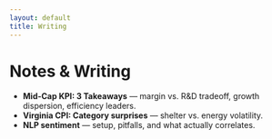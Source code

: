 ```yaml
---
layout: default
title: Writing
---
```


# Notes & Writing

- **Mid-Cap KPI: 3 Takeaways** — margin vs. R&D tradeoff, growth dispersion, efficiency leaders.
- **Virginia CPI: Category surprises** — shelter vs. energy volatility.
- **NLP sentiment** — setup, pitfalls, and what actually correlates.
